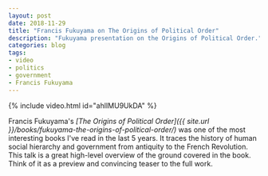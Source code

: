```yaml
---
layout: post
date: 2018-11-29
title: "Francis Fukuyama on The Origins of Political Order"
description: "Fukuyama presentation on the Origins of Political Order."
categories: blog
tags:
- video
- politics
- government
- Francis Fukuyama
---
```


{% include video.html id="ahlIMU9UkDA" %}

Francis Fukuyama's _[The Origins of Political Order]({{ site.url }}/books/fukuyama-the-origins-of-political-order/)_ was one of the most interesting books I've read in the last 5 years. It traces the history of human social hierarchy and government from antiquity to the French Revolution. This talk is a great high-level overview of the ground covered in the book. Think of it as a preview and convincing teaser to the full work.
